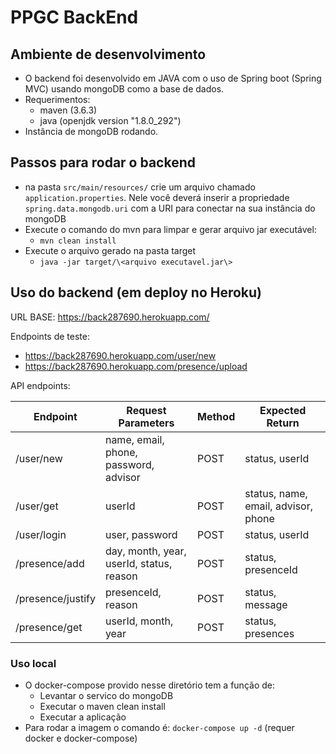 # PPGC BackEnd

## Ambiente de desenvolvimento
- O backend foi desenvolvido em JAVA com o uso de Spring boot (Spring MVC) usando mongoDB como a base de dados.
- Requerimentos:
  - maven (3.6.3)
  - java (openjdk version "1.8.0_292")
- Instância de mongoDB rodando. 


## Passos para rodar o backend
 - na pasta ``src/main/resources/`` crie um arquivo chamado ``application.properties``. Nele você deverá inserir a propriedade ``spring.data.mongodb.uri`` com a URI para conectar na sua instância do mongoDB 
 - Execute o comando do mvn para limpar e gerar arquivo jar executável:
     - ``mvn clean install``
 - Execute o arquivo gerado na pasta target 
     - ``java -jar target/\<arquivo executavel.jar\>``

## Uso do backend (em deploy no Heroku)
URL BASE: https://back287690.herokuapp.com/

Endpoints de teste:
- https://back287690.herokuapp.com/user/new
- https://back287690.herokuapp.com/presence/upload

API endpoints:

| Endpoint          | Request Parameters                       | Method | Expected Return                       |
|-------------------|------------------------------------------|--------|---------------------------------------|
| /user/new         | name, email, phone, password, advisor    | POST   | status, userId                        |
| /user/get         | userId                                   | POST   | status, name, email, advisor, phone   |
| /user/login       | user, password                           | POST   | status, userId                                |
| /presence/add     | day, month, year, userId, status, reason | POST   | status, presenceId                    |
| /presence/justify | presenceId, reason                       | POST   | status, message                       |
| /presence/get     | userId, month, year                      | POST   | status, presences                     |

### Uso local 
- O docker-compose provido nesse diretório tem a função de:
  - Levantar o servico do mongoDB
  - Executar o maven clean install
  - Executar a aplicação
- Para rodar a imagem o comando é: ``docker-compose up -d`` (requer docker e docker-compose)
